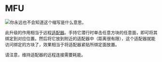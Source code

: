 # MFU

![你永远也不会知道这个缩写是什么意思。](oredict:oc:mfu)

此升级的作用相当于远程[适配器](../block/adapter.md)。手持它潜行时单击任意方块的任意面，即可将其绑定到对应位置。然后将它放到附近的适配器中（距离很有限），这个适配器就能访问绑定的方块了，效果相当于将适配器紧贴所绑定面放置。

请注意，维持适配器的远程连接需要耗能。
